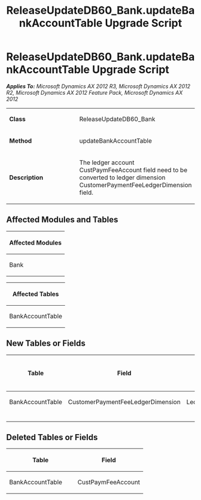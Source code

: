 ﻿---
title: ReleaseUpdateDB60_Bank.updateBankAccountTable Upgrade Script
TOCTitle: ReleaseUpdateDB60_Bank.updateBankAccountTable Upgrade Script
ms:assetid: 15a78793-462f-c405-7bbd-86d2d05ee39e
ms:mtpsurl: https://msdn.microsoft.com/en-us/library/JJ718542(v=AX.60)
ms:contentKeyID: 49706819
ms.date: 05/18/2015
mtps_version: v=AX.60
---

# ReleaseUpdateDB60\_Bank.updateBankAccountTable Upgrade Script 


_**Applies To:** Microsoft Dynamics AX 2012 R3, Microsoft Dynamics AX 2012 R2, Microsoft Dynamics AX 2012 Feature Pack, Microsoft Dynamics AX 2012_

<table>
<colgroup>
<col style="width: 50%" />
<col style="width: 50%" />
</colgroup>
<tbody>
<tr class="odd">
<td><p><strong>Class</strong></p></td>
<td><p>ReleaseUpdateDB60_Bank</p></td>
</tr>
<tr class="even">
<td><p><strong>Method</strong></p></td>
<td><p>updateBankAccountTable</p></td>
</tr>
<tr class="odd">
<td><p><strong>Description</strong></p></td>
<td><p>The ledger account CustPaymFeeAccount field need to be converted to ledger dimension CustomerPaymentFeeLedgerDimension field.</p></td>
</tr>
</tbody>
</table>


## Affected Modules and Tables

<table>
<colgroup>
<col style="width: 100%" />
</colgroup>
<thead>
<tr class="header">
<th><p>Affected Modules</p></th>
</tr>
</thead>
<tbody>
<tr class="odd">
<td><p>Bank</p></td>
</tr>
</tbody>
</table>


<table>
<colgroup>
<col style="width: 100%" />
</colgroup>
<thead>
<tr class="header">
<th><p>Affected Tables</p></th>
</tr>
</thead>
<tbody>
<tr class="odd">
<td><p>BankAccountTable</p></td>
</tr>
</tbody>
</table>


## New Tables or Fields

<table>
<colgroup>
<col style="width: 33%" />
<col style="width: 33%" />
<col style="width: 33%" />
</colgroup>
<thead>
<tr class="header">
<th><p>Table</p></th>
<th><p>Field</p></th>
<th><p>Extended Data Type</p>
<p>-or- Base Enum</p></th>
</tr>
</thead>
<tbody>
<tr class="odd">
<td><p>BankAccountTable</p></td>
<td><p>CustomerPaymentFeeLedgerDimension</p></td>
<td><p>LedgerDimensionDefaultAccount</p></td>
</tr>
<tr class="even">
<td><p></p></td>
<td><p></p></td>
<td><p></p></td>
</tr>
</tbody>
</table>


## Deleted Tables or Fields

<table>
<colgroup>
<col style="width: 50%" />
<col style="width: 50%" />
</colgroup>
<thead>
<tr class="header">
<th><p>Table</p></th>
<th><p>Field</p></th>
</tr>
</thead>
<tbody>
<tr class="odd">
<td><p>BankAccountTable</p></td>
<td><p>CustPaymFeeAccount</p></td>
</tr>
</tbody>
</table>

  


